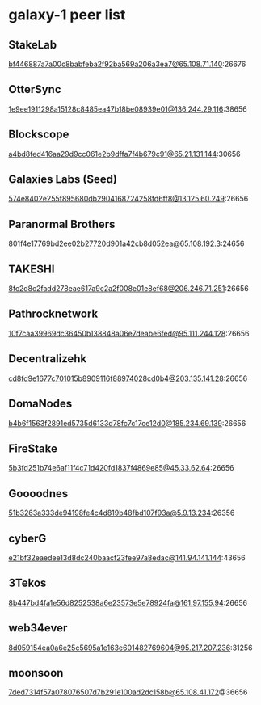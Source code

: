 # galaxy-1 peer list


## StakeLab

bf446887a7a00c8babfeba2f92ba569a206a3ea7@65.108.71.140:26676

## OtterSync

1e9ee1911298a15128c8485ea47b18be08939e01@136.244.29.116:38656

## Blockscope

a4bd8fed416aa29d9cc061e2b9dffa7f4b679c91@65.21.131.144:30656

## Galaxies Labs (Seed)

574e8402e255f895680db2904168724258fd6ff8@13.125.60.249:26656

## Paranormal Brothers

801f4e17769bd2ee02b27720d901a42cb8d052ea@65.108.192.3:24656

## TAKESHI

8fc2d8c2fadd278eae617a9c2a2f008e01e8ef68@206.246.71.251:26656

## Pathrocknetwork

10f7caa39969dc36450b138848a06e7deabe6fed@95.111.244.128:26656

## Decentralizehk

cd8fd9e1677c701015b8909116f88974028cd0b4@203.135.141.28:26656

## DomaNodes

b4b6f1563f2891ed5735d6133d78fc7c17ce12d0@185.234.69.139:26656

## FireStake

5b3fd251b74e6af11f4c71d420fd1837f4869e85@45.33.62.64:26656

## Goooodnes

51b3263a333de94198fe4c4d819b48fbd107f93a@5.9.13.234:26356

## cyberG

e21bf32eaedee13d8dc240baacf23fee97a8edac@141.94.141.144:43656

## 3Tekos

8b447bd4fa1e56d8252538a6e23573e5e78924fa@161.97.155.94:26656

## web34ever

8d059154ea0a6e25c5695a1e163e601482769604@95.217.207.236:31256


## moonsoon

7ded7314f57a078076507d7b291e100ad2dc158b@65.108.41.172@36656
